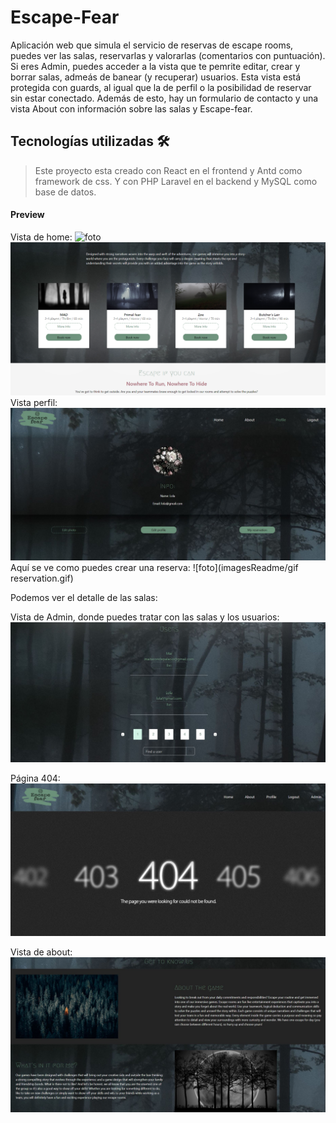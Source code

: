 # Escape-Fear
Aplicación web que simula el servicio de reservas de escape rooms, puedes ver las salas, reservarlas y valorarlas (comentarios con puntuación).
Si eres Admin, puedes acceder a la vista que te pemrite editar, crear y borrar salas, admeás de banear (y recuperar) usuarios. Esta vista está protegida con guards, al igual que la de perfil o la posibilidad de reservar sin estar conectado.
Además de esto, hay un formulario de contacto y una vista About con información sobre las salas y Escape-fear.
## Tecnologías utilizadas :hammer_and_wrench:
>Este proyecto esta creado con React en el frontend y Antd como framework de css. Y con PHP Laravel en el backend y MySQL como base de
datos.
#### Preview
Vista de home:
![foto](imagesReamde/escapefear2.JPG)
![foto](imagesReadme/escapefear1.JPG)
Vista perfil:
![foto](imagesReadme/escapefear3.JPG)
Aquí se ve como puedes crear una reserva:
![foto](imagesReadme/gif reservation.gif)

 Podemos ver el detalle de las salas: 


Vista de Admin, donde puedes tratar con las salas y los usuarios: 
 ![foto](imagesReadme/CapturaAdmin.JPG)

 
Página 404:
![foto](imagesReadme/Captura404.JPG)

Vista de about:
![foto](imagesReadme/CapturaAbout.JPG)
